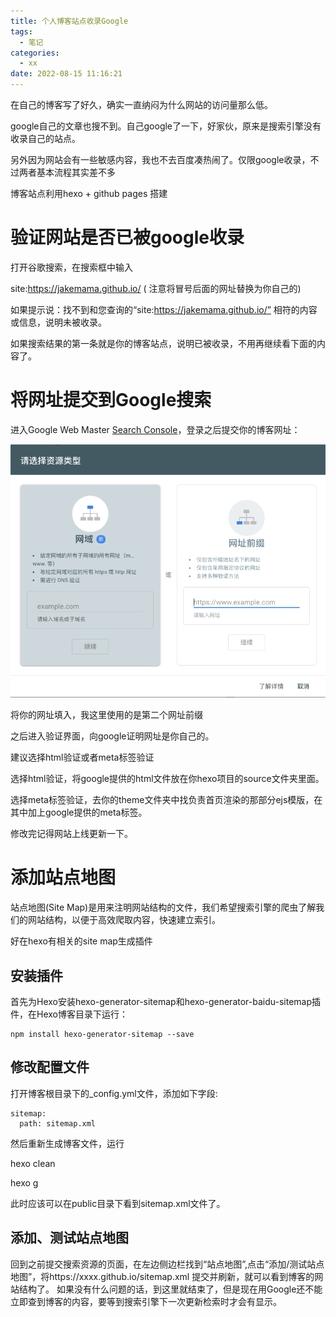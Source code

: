 ```yaml
---
title: 个人博客站点收录Google
tags:
  - 笔记
categories:
  - xx
date: 2022-08-15 11:16:21
---
```

在自己的博客写了好久，确实一直纳闷为什么网站的访问量那么低。

google自己的文章也搜不到。自己google了一下，好家伙，原来是搜索引擎没有收录自己的站点。

另外因为网站会有一些敏感内容，我也不去百度凑热闹了。仅限google收录，不过两者基本流程其实差不多

博客站点利用hexo + github pages 搭建
<!--more-->
# 验证网站是否已被google收录

打开谷歌搜索，在搜索框中输入

site:https://jakemama.github.io/ ( 注意将冒号后面的网址替换为你自己的)

如果提示说：找不到和您查询的“site:https://jakemama.github.io/” 相符的内容或信息，说明未被收录。

如果搜索结果的第一条就是你的博客站点，说明已被收录，不用再继续看下面的内容了。

# 将网址提交到Google搜索

进入Google Web Master [Search Console](https://search.google.com/search-console)，登录之后提交你的博客网址：

![google_console](../images/google_console_register.png)

将你的网址填入，我这里使用的是第二个网址前缀

之后进入验证界面，向google证明网址是你自己的。

建议选择html验证或者meta标签验证

选择html验证，将google提供的html文件放在你hexo项目的source文件夹里面。

选择meta标签验证，去你的theme文件夹中找负责首页渲染的那部分ejs模版，在其中加上google提供的meta标签。

修改完记得网站上线更新一下。

# 添加站点地图

站点地图(Site Map)是用来注明网站结构的文件，我们希望搜索引擎的爬虫了解我们的网站结构，以便于高效爬取内容，快速建立索引。

好在hexo有相关的site map生成插件

## 安装插件
首先为Hexo安装hexo-generator-sitemap和hexo-generator-baidu-sitemap插件，在Hexo博客目录下运行：

```
npm install hexo-generator-sitemap --save
```

## 修改配置文件
打开博客根目录下的_config.yml文件，添加如下字段:

```
sitemap:
  path: sitemap.xml
```

然后重新生成博客文件，运行

hexo clean

hexo g

此时应该可以在public目录下看到sitemap.xml文件了。

## 添加、测试站点地图
回到之前提交搜索资源的页面，在左边侧边栏找到“站点地图”,点击“添加/测试站点地图”，将https://xxxx.github.io/sitemap.xml 提交并刷新，就可以看到博客的网站结构了。
如果没有什么问题的话，到这里就结束了，但是现在用Google还不能立即查到博客的内容，要等到搜索引擎下一次更新检索时才会有显示。
